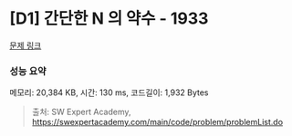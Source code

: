# [D1] 간단한 N 의 약수 - 1933 

[문제 링크](https://swexpertacademy.com/main/code/problem/problemDetail.do?contestProbId=AV5PhcWaAKIDFAUq) 

### 성능 요약

메모리: 20,384 KB, 시간: 130 ms, 코드길이: 1,932 Bytes



> 출처: SW Expert Academy, https://swexpertacademy.com/main/code/problem/problemList.do